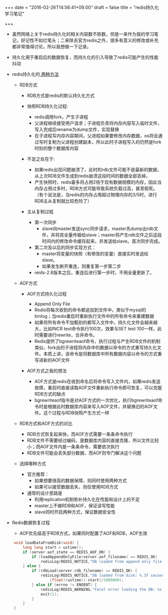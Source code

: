 +++
date = "2016-02-26T14:56:41+08:00"
draft = false
title = "redis持久化学习笔记"

+++

* 虽然网络上关于redis持久化的相关内容数不胜数，但是一来作为我的学习笔记，好记性不如烂笔头；二来除去官方redis之外，很多有意义的修改或补充都非常值得讨论，所以我想做一下记录。

* 持久化用于重启后的数据恢复，而持久化的引入导致了redis可能产生的性能抖动

* redis持久化的[ 两种方法 ](http://www.cnblogs.com/zhoujinyi/archive/2013/05/26/3098508.html)
    * RDB方式
        * RDB方式是redis的默认持久化方式
        * 快照RDB持久化过程:
            * redis调用fork，产生子进程
            * 父进程继续接受用户请求；子进程负责将内存内容写入临时文件，写入完成后rename为dump文件，实现替换
            * 在子进程写内存内容期间，父进程如果要修改内存数据，os将会通过写时复制为父进程创建副本，所以此时子进程写入的仍然是fork时刻的整个数据库内容
        * 不足之处在于:
            * 如果redis出现问题崩溃了，此时的rdb文件可能不是最新的数据，从上次RDB文件生成到redis崩溃这段时间的数据全部丢掉。
            * 产生快照时，redis最多将占用2倍于现有数据规模的内存，因此当内存占用过多时，RDB方式可能导致系统负载过高，甚至假死。（有个说法是，当redis的内存占用超过物理内存的3/5时，进行RDB主从复制就比较危险了）

        * 主从复制过程
            * 第一次同步
                * slave向master发送sync同步请求，master先dump出rdb文件，并将其全量传输给slave；master将产生rdb文件之后这段时间内的修改命令缓存起来，并发送给slave。首次同步完成。
            * 第二次及以后的同步实现方式：
                * master将变量的快照（有修改的变量）直接实时发送给slave。
                * 如果发生断开重连，则重复第一步第二步
            * reids-2.8版本之后，重连后进行第一步时，不用全量更新了。

    * AOF方式
        * AOF方式持久化过程
            * Append Only File
            * Redis将每次收到的命令都追加到文件中，类似于mysql的binlog；当redis重启时重新执行文件中的所有命令来重建数据
            * 如果将所有命令不加甄别的都写入文件中，持久化文件会越来越大，比如INCR test命令执行100次，效果与SET test 100一样。此时需要进行rewrite，合并命令。
            * Redis提供了bgrewriteaof命令，执行过程与产生RDB文件的机制类似，fork出的子进程将内存中的数据以命令的方式重写持久化文件。本质上讲，该命令是将数据库中所有数据内容以命令的方式重写进新的AOF文件

        * AOF方式之我的想法
            * AOF方式是redis在收到命名后将命令写入文件内，如果redis发送故障，重启时直接读取AOF文件重新执行命令即可恢复，可以克服RDB方式的缺点
            * bgrewriteaof指令是对AOF方式的一次优化，执行bgrewriteaof命令时是根据此时数据库内容来写入AOF文件，并替换旧的AOF文件。这个过程与RDB快照产生方式一样

    * RDB方式和AOF方式的对比
        * RDB方式恢复起来快，而AOF方式需要一条条命令执行
        * RDB文件不需要经过编码，是数据库内容的直接克隆，所以文件比较小；而AOF文件内是一条条命令，需要依次执行
        * RDB文件可能会丢失部分数据，而AOF则专门解决这个问题

    * 选择哪种方式
        * 官方推荐：
            * 如果想要很高的数据保障，则同时使用两种方式
            * 如果可以接受数据丢失，则仅使用RDB方式
        * 通常的设计思路是
            * 利用replication机制弥补持久化在性能和设计上的不足
            * master上不做RDB和AOF，保证读写性能
            * slave同时开启两种方式，保证数据安全性


* Redis数据恢复过程
    * AOF优先级高于RDB方式，如果同时配置了AOF和RDB，AOF生效

```cpp
    void loadDataFromDisk(void) {
        long long start = ustime();
        if (server.aof_state == REDIS_AOF_ON) {
            if (loadAppendOnlyFile(server.aof_filename) == REDIS_OK)
                redisLog(REDIS_NOTICE,"DB loaded from append only file: %.3f seconds",(float)(ustime()-start)/1000000);
        } else {
            if (rdbLoad(server.rdb_filename) == REDIS_OK) {
                redisLog(REDIS_NOTICE,"DB loaded from disk: %.3f seconds",
                    (float)(ustime()-start)/1000000);
            } else if (errno != ENOENT) {
                redisLog(REDIS_WARNING,"Fatal error loading the DB: %s. Exiting.",strerror(errno));
                exit(1);
            }
        }
    }
```


